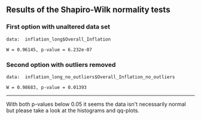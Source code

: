 ## Results of the Shapiro-Wilk normality tests

### First option with unaltered data set


```data:  inflation_long$Overall_Inflation```

```W = 0.96145, p-value = 6.232e-07```

### Second option with outliers removed

```data:  inflation_long_no_outliers$Overall_Inflation_no_outliers```

```W = 0.98683, p-value = 0.01393```

---

With both p-values below 0.05 it seems the data isn't necessarily normal but please take a look at the histograms and qq-plots. 